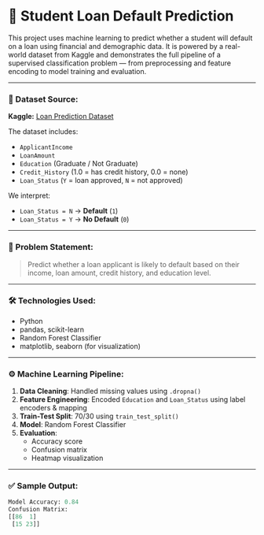 # 🎯 Student Loan Default Prediction

This project uses machine learning to predict whether a student will default on a loan using financial and demographic data. It is powered by a real-world dataset from Kaggle and demonstrates the full pipeline of a supervised classification problem — from preprocessing and feature encoding to model training and evaluation.

---

### 📂 Dataset Source:

**Kaggle:** [Loan Prediction Dataset](https://www.kaggle.com/datasets/ninzaami/loan-predication)

The dataset includes:

- `ApplicantIncome`
- `LoanAmount`
- `Education` (Graduate / Not Graduate)
- `Credit_History` (1.0 = has credit history, 0.0 = none)
- `Loan_Status` (`Y` = loan approved, `N` = not approved)

We interpret:
- `Loan_Status = N` → **Default** (`1`)
- `Loan_Status = Y` → **No Default** (`0`)

---

### 🧠 Problem Statement:

> Predict whether a loan applicant is likely to default based on their income, loan amount, credit history, and education level.

---

### 🛠️ Technologies Used:

- Python
- pandas, scikit-learn
- Random Forest Classifier
- matplotlib, seaborn (for visualization)

---

### ⚙️ Machine Learning Pipeline:

1. **Data Cleaning**: Handled missing values using `.dropna()`  
2. **Feature Engineering**: Encoded `Education` and `Loan_Status` using label encoders & mapping  
3. **Train-Test Split**: 70/30 using `train_test_split()`  
4. **Model**: Random Forest Classifier  
5. **Evaluation**:
    - Accuracy score
    - Confusion matrix
    - Heatmap visualization

---

### ✅ Sample Output:

```python
Model Accuracy: 0.84
Confusion Matrix:
[[86  1]
 [15 23]]
